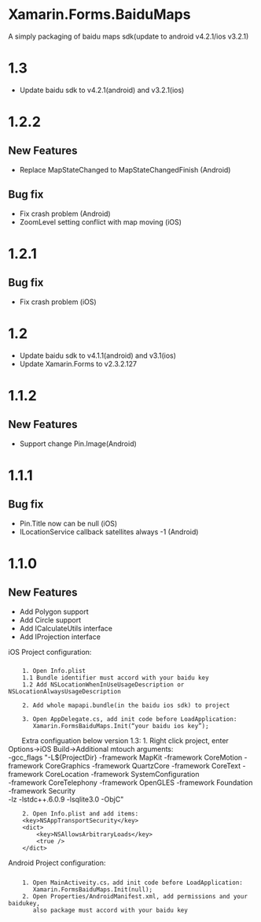 # Xamarin.Forms.BaiduMaps
A simply packaging of baidu maps sdk(update to android v4.2.1/ios v3.2.1)


# 1.3

* Update baidu sdk to v4.2.1(android) and v3.2.1(ios)

# 1.2.2

## New Features

* Replace MapStateChanged to MapStateChangedFinish (Android)

## Bug fix

* Fix crash problem (Android)
* ZoomLevel setting conflict with map moving (iOS)

# 1.2.1

## Bug fix

* Fix crash problem (iOS)

# 1.2

* Update baidu sdk to v4.1.1(android) and v3.1(ios)
* Update Xamarin.Forms to v2.3.2.127

# 1.1.2

## New Features

* Support change Pin.Image(Android)

# 1.1.1

## Bug fix

* Pin.Title now can be null (iOS)
* ILocationService callback satellites always -1 (Android)

# 1.1.0

## New Features

* Add Polygon support
* Add Circle support
* Add ICalculateUtils interface
* Add IProjection interface

iOS Project configuration:
###
        1. Open Info.plist
        1.1 Bundle identifier must accord with your baidu key
        1.2 Add NSLocationWhenInUseUsageDescription or NSLocationAlwaysUsageDescription
        
        2. Add whole mapapi.bundle(in the baidu ios sdk) to project
        
        3. Open AppDelegate.cs, add init code before LoadApplication:  
           Xamarin.FormsBaiduMaps.Init(“your baidu ios key”);

        Extra configuation below version 1.3:
        1. Right click project, enter Options->iOS Build->Additional mtouch arguments:  
        -gcc_flags "-L${ProjectDir} -framework MapKit -framework CoreMotion -framework CoreGraphics
        -framework QuartzCore -framework CoreText -framework CoreLocation -framework SystemConfiguration  
        -framework CoreTelephony -framework OpenGLES -framework Foundation -framework Security  
        -lz -lstdc++.6.0.9 -lsqlite3.0 -ObjC"

        2. Open Info.plist and add items:
        <key>NSAppTransportSecurity</key>
        <dict>
            <key>NSAllowsArbitraryLoads</key>
            <true />
        </dict>

Android Project configuration:
###
        1. Open MainActiveity.cs，add init code before LoadApplication:  
           Xamarin.FormsBaiduMaps.Init(null);
        2. Open Properties/AndroidManifest.xml, add permissions and your baidukey,  
           also package must accord with your baidu key

